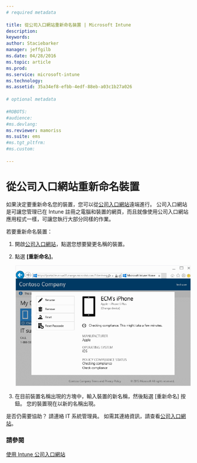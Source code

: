 ```yaml
---
# required metadata

title: 從公司入口網站重新命名裝置 | Microsoft Intune
description:
keywords:
author: Staciebarker
manager: jeffgilb
ms.date: 04/28/2016
ms.topic: article
ms.prod:
ms.service: microsoft-intune
ms.technology:
ms.assetid: 35a34ef8-efbb-4edf-88eb-a03c1b27a026

# optional metadata

#ROBOTS:
#audience:
#ms.devlang:
ms.reviewer: mamoriss
ms.suite: ems
#ms.tgt_pltfrm:
#ms.custom:

---
```



# 從公司入口網站重新命名裝置

如果決定要重新命名您的裝置，您可以從[公司入口網站](http://portal.manage.microsoft.com)遠端進行。 公司入口網站是可讓您管理已在 Intune 註冊之電腦和裝置的網頁，而且就像使用公司入口網站應用程式一樣，可讓您執行大部分同樣的作業。

若要重新命名裝置：

1.  開啟[公司入口網站](http://portal.manage.microsoft.com)，點選您想要變更名稱的裝置。

2.  點選 **[重新命名]**。

    ![rename-device](./media/iwp-1-tap-reset-passcode.png)

3.  在目前裝置名稱出現的方塊中，輸入裝置的新名稱，然後點選 [重新命名] 按鈕。 您的裝置現在以新的名稱出現。

是否仍需要協助？ 請連絡 IT 系統管理員。 如需其連絡資訊，請查看[公司入口網站](http://portal.manage.microsoft.com)。

### 請參閱
[使用 Intune 公司入口網站](using-the-intune-company-portal-website.md)

<!--HONumber=Jun16_HO2-->


